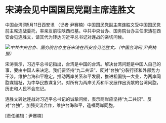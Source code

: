 # 宋涛会见中国国民党副主席连胜文

中国台湾网5月11日西安讯 （记者
尹赛楠）中国国民党副主席连胜文受中国国民党前主席连战委托，率亲友前往陕西扫墓。中共中央台办、国务院台办主任宋涛在西安会见连胜文，请其代为转达习近平总书记对连战的亲切问候。

![](https://inews.gtimg.com/newsapp_bt/0/15793321731/1000)_中共中央台办、国务院台办主任宋涛在西安会见连胜文。（中国台湾网
尹赛楠 摄）_

宋涛表示，习近平总书记指出，台湾是中国的台湾。解决台湾问题是中国人自己的事，要由中国人来决定。我们要坚持“九二共识”、反对“台独”分裂行径和外部势力干涉，维护台海和平稳定，推动两岸关系和平发展，推进祖国统一大业，为两岸同胞谋福祉，为中华民族谋复兴。对所有为两岸关系和平发展作出贡献的台湾同胞，历史和人民不会忘记。

连胜文转达连战对习近平总书记的诚挚问候，表示两岸应坚持“九二共识”、反对“台独”，加强交流合作，维护台海和平，造福两岸同胞。

[责任编辑：尹赛楠]

